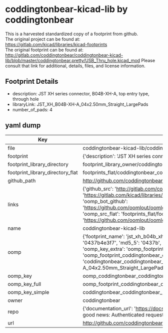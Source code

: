 # coddingtonbear-kicad-lib by coddingtonbear  
This is a harvested standardized copy of a footprint from github.  
The original project can be found at:  
https://gitlab.com/kicad/libraries/kicad-footprints  
The original footprint can be found at:
http://gitlab.com/coddingtonbear/coddingtonbear-kicad-lib/blob/master/coddingtonbear.pretty/USB_Thru_hole.kicad_mod
Please consult that link for additional, details, files, and license information.  
## Footprint Details
* description: JST XH series connector, B04B-XH-A, top entry type, through hole  
* libraryLink: JST_XH_B04B-XH-A_04x2.50mm_Straight_LargePads  
* number_of_pads: 4  
## yaml dump  
| Key | Value |  
| --- | --- |  
| file | coddingtonbear-kicad-lib/coddingtonbear.pretty/JST_XH_B04B-XH-A_04x2.50mm_Straight_LargePads.kicad_mod |  
| footprint | {'description': 'JST XH series connector, B04B-XH-A, top entry type, through hole', 'libraryLink': 'JST_XH_B04B-XH-A_04x2.50mm_Straight_LargePads', 'number_of_pads': 4} |  
| footprint_library_directory | footprint_library_owner/coddingtonbear_coddingtonbear-kicad-lib |  
| footprint_library_directory_flat | footprints_flat/coddingtonbear_coddingtonbear_jst_xh_b04b_xh_a_04x2_50mm_straight_largepads/working |  
| github_path | http://github.com/coddingtonbear/coddingtonbear-kicad-lib/blob/master/coddingtonbear.pretty/JST_XH_B04B-XH-A_04x2.50mm_Straight_LargePads.kicad_mod |  
| links | {'github_src': 'http://gitlab.com/coddingtonbear/coddingtonbear-kicad-lib/blob/master/coddingtonbear.pretty/USB_Thru_hole.kicad_mod', 'github_src_repo': 'https://gitlab.com/kicad/libraries/kicad-footprints', 'oomp_bot': 'footprints/coddingtonbear_coddingtonbear_jst_xh_b04b_xh_a_04x2_50mm_straight_largepads/working', 'oomp_bot_github': 'https://github.com/oomlout/oomlout_oomp_footprint_bot/tree/main/footprints/coddingtonbear_coddingtonbear_jst_xh_b04b_xh_a_04x2_50mm_straight_largepads/working', 'oomp_src_flat': 'footprints_flat/footprints_flat/coddingtonbear_coddingtonbear_jst_xh_b04b_xh_a_04x2_50mm_straight_largepads/working', 'oomp_src_flat_github': 'https://github.com/oomlout/oomlout_oomp_footprint_src/tree/main/footprints_flat/coddingtonbear_coddingtonbear_jst_xh_b04b_xh_a_04x2_50mm_straight_largepads/working'} |  
| name | coddingtonbear-kicad-lib |  
| oomp | {'footprint_name': 'jst_xh_b04b_xh_a_04x2_50mm_straight_largepads', 'library_name': 'coddingtonbear', 'md5': '0437b4e3f796c9d0276b9c3516f5769d', 'md5_10': '0437b4e3f7', 'md5_5': '0437b', 'md5_6': '0437b4', 'oomp_key': 'oomp_coddingtonbear_coddingtonbear_jst_xh_b04b_xh_a_04x2_50mm_straight_largepads', 'oomp_key_extra': 'oomp_footprint_coddingtonbear_coddingtonbear_jst_xh_b04b_xh_a_04x2_50mm_straight_largepads', 'oomp_key_full': 'oomp_footprint_coddingtonbear_coddingtonbear_jst_xh_b04b_xh_a_04x2_50mm_straight_largepads_0437b4', 'oomp_key_simple': 'coddingtonbear_coddingtonbear_jst_xh_b04b_xh_a_04x2_50mm_straight_largepads', 'original_filename': 'coddingtonbear-kicad-lib/coddingtonbear.pretty/JST_XH_B04B-XH-A_04x2.50mm_Straight_LargePads.kicad_mod', 'owner_name': 'coddingtonbear'} |  
| oomp_key | oomp_coddingtonbear_coddingtonbear_jst_xh_b04b_xh_a_04x2_50mm_straight_largepads |  
| oomp_key_full | oomp_footprint_coddingtonbear_coddingtonbear_jst_xh_b04b_xh_a_04x2_50mm_straight_largepads |  
| oomp_key_simple | coddingtonbear_coddingtonbear_jst_xh_b04b_xh_a_04x2_50mm_straight_largepads |  
| owner | coddingtonbear |  
| repo | {'documentation_url': 'https://docs.github.com/rest/overview/resources-in-the-rest-api#rate-limiting', 'message': "API rate limit exceeded for 84.66.173.59. (But here's the good news: Authenticated requests get a higher rate limit. Check out the documentation for more details.)"} |  
| url | http://github.com/coddingtonbear/coddingtonbear-kicad-lib |  

